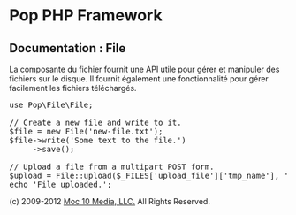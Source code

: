 Pop PHP Framework
=================

Documentation : File
--------------------

La composante du fichier fournit une API utile pour gérer et manipuler des fichiers sur le disque. Il fournit également une fonctionnalité pour gérer facilement les fichiers téléchargés.

<pre>
use Pop\File\File;

// Create a new file and write to it.
$file = new File('new-file.txt');
$file->write('Some text to the file.')
     ->save();

// Upload a file from a multipart POST form.
$upload = File::upload($_FILES['upload_file']['tmp_name'], '../uploads/' . $_FILES['upload_file']['name']);
echo 'File uploaded.';
</pre>

(c) 2009-2012 [Moc 10 Media, LLC.](http://www.moc10media.com) All Rights Reserved.
